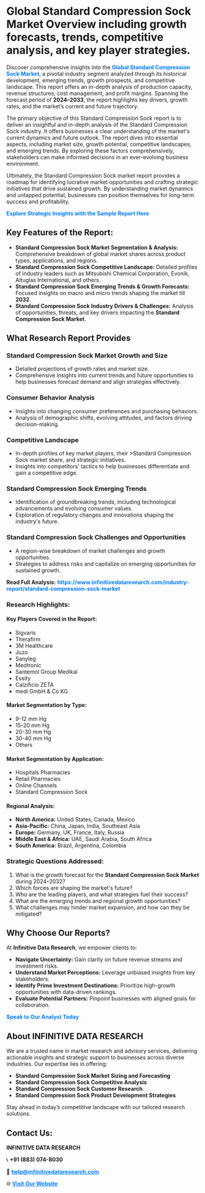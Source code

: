 <h1>Global Standard Compression Sock Market Overview including growth forecasts, trends, competitive analysis, and key player strategies.</h1>
<p>
Discover comprehensive insights into the 
<a href="https://www.infinitivedataresearch.com/industry-report/standard-compression-sock-market" rel="dofollow" style="color: #007BFF; text-decoration: none;"><strong>Global Standard Compression Sock Market</strong></a>, a pivotal industry segment analyzed through its historical development, emerging trends, growth prospects, and competitive landscape. This report offers an in-depth analysis of production capacity, revenue structures, cost management, and profit margins. Spanning the forecast period of <strong>2024–2033</strong>, the report highlights key drivers, growth rates, and the market’s current and future trajectory.
</p>
<p>
The primary objective of this Standard Compression Sock report is to deliver an insightful and in-depth analysis of the Standard Compression Sock industry. It offers businesses a clear understanding of the market's current dynamics and future outlook. The report dives into essential aspects, including market size, growth potential, competitive landscapes, and emerging trends. By exploring these factors comprehensively, stakeholders can make informed decisions in an ever-evolving business environment.
</p>
<p>
Ultimately, the Standard Compression Sock market report provides a roadmap for identifying lucrative market opportunities and crafting strategic initiatives that drive sustained growth. By understanding market dynamics and untapped potential, businesses can position themselves for long-term success and profitability.
</p>
<p>
<a href="https://www.infinitivedataresearch.com/request-sample/reportId=103549" style="color: #007BFF; text-decoration: none;"><strong>Explore Strategic Insights with the Sample Report Here</strong></a>
</p>

<h2>Key Features of the Report:</h2>
<ul>
<li><strong>Standard Compression Sock Market Segmentation & Analysis:</strong> Comprehensive breakdown of global market shares across product types, applications, and regions.</li>
<li><strong>Standard Compression Sock Competitive Landscape:</strong> Detailed profiles of industry leaders such as Mitsubishi Chemical Corporation, Evonik, Altuglas International, and others.</li>
<li><strong>Standard Compression Sock Emerging Trends & Growth Forecasts:</strong> Focused insights on macro and micro trends shaping the market till <strong>2032</strong>.</li>
<li><strong>Standard Compression Sock Industry Drivers & Challenges:</strong> Analysis of opportunities, threats, and key drivers impacting the <strong>Standard Compression Sock Market</strong>.</li>
</ul>

<h2>What Research Report Provides</h2>
<h3>Standard Compression Sock Market Growth and Size</h3>
<ul>
<li>Detailed projections of growth rates and market size.</li>
<li>Comprehensive insights into current trends and future opportunities to help businesses forecast demand and align strategies effectively.</li>
</ul>

<h3>Consumer Behavior Analysis</h3>
<ul>
<li>Insights into changing consumer preferences and purchasing behaviors.</li>
<li>Analysis of demographic shifts, evolving attitudes, and factors driving decision-making.</li>
</ul>

<h3>Competitive Landscape</h3>
<ul>
<li>In-depth profiles of key market players, their >Standard Compression Sock market share, and strategic initiatives.</li>
<li>Insights into competitors' tactics to help businesses differentiate and gain a competitive edge.</li>
</ul>

<h3>Standard Compression Sock Emerging Trends</h3>
<ul>
<li>Identification of groundbreaking trends, including technological advancements and evolving consumer values.</li>
<li>Exploration of regulatory changes and innovations shaping the industry's future.</li>
</ul>

<h3>Standard Compression Sock Challenges and Opportunities</h3>
<ul>
<li>A region-wise breakdown of market challenges and growth opportunities.</li>
<li>Strategies to address risks and capitalize on emerging opportunities for sustained growth.</li>
</ul>
<p><strong>Read Full Analysis:</strong> <a href="https://www.infinitivedataresearch.com/industry-report/standard-compression-sock-market" rel="dofollow" style="color: #007BFF; text-decoration: none;"><strong>https://www.infinitivedataresearch.com/industry-report/standard-compression-sock-market</strong></a></p>
<h3>Research Highlights:</h3>
<h4>Key Players Covered in the Report:</h4>
<ul><li>Sigvaris</li><li>Therafirm</li><li>3M Healthcare</li><li>Juzo</li><li>Sanyleg</li><li>Medtronic</li><li>Santemol Group Medikal</li><li>Essity</li><li>Calzificio ZETA</li><li>medi GmbH &amp; Co KG</li></ul>
<h4>Market Segmentation by Type:</h4>
<ul><li>9-12 mm Hg</li><li>15-20 mm Hg</li><li>20-30 mm Hg</li><li>30-40 mm Hg</li><li>Others</li></ul>
<h4>Market Segmentation by Application:</h4>
<ul><li>Hospitals Pharmacies</li><li>Retail Pharmacies</li><li>Online Channels</li><li>Standard Compression Sock</li></ul>

<h4>Regional Analysis:</h4>
<ul>
<li><strong>North America:</strong> United States, Canada, Mexico</li>
<li><strong>Asia-Pacific:</strong> China, Japan, India, Southeast Asia</li>
<li><strong>Europe:</strong> Germany, UK, France, Italy, Russia</li>
<li><strong>Middle East & Africa:</strong> UAE, Saudi Arabia, South Africa</li>
<li><strong>South America:</strong> Brazil, Argentina, Colombia</li>
</ul>

<h3>Strategic Questions Addressed:</h3>
<ol>
<li>What is the growth forecast for the <strong>Standard Compression Sock Market</strong> during 2024–2032?</li>
<li>Which forces are shaping the market's future?</li>
<li>Who are the leading players, and what strategies fuel their success?</li>
<li>What are the emerging trends and regional growth opportunities?</li>
<li>What challenges may hinder market expansion, and how can they be mitigated?</li>
</ol>

<h2>Why Choose Our Reports?</h2>
<p>At <strong>Infinitive Data Research</strong>, we empower clients to:</p>
<ul>
<li><strong>Navigate Uncertainty:</strong> Gain clarity on future revenue streams and investment risks.</li>
<li><strong>Understand Market Perceptions:</strong> Leverage unbiased insights from key stakeholders.</li>
<li><strong>Identify Prime Investment Destinations:</strong> Prioritize high-growth opportunities with data-driven rankings.</li>
<li><strong>Evaluate Potential Partners:</strong> Pinpoint businesses with aligned goals for collaboration.</li>
</ul>
<p><a href="https://www.infinitivedataresearch.com/industry-report/standard-compression-sock-market" rel="dofollow" style="color: #007BFF; text-decoration: none;"><strong>Speak to Our Analyst Today</strong></a></p>

<h2>About INFINITIVE DATA RESEARCH</h2>
<p>We are a trusted name in market research and advisory services, delivering actionable insights and strategic support to businesses across diverse industries. Our expertise lies in offering:</p>
<ul>
<li><strong>Standard Compression Sock Market Sizing and Forecasting</strong></li>
<li><strong>Standard Compression Sock Competitive Analysis</strong></li>
<li><strong>Standard Compression Sock Customer Research</strong></li>
<li><strong>Standard Compression Sock Product Development Strategies</strong></li>
</ul>
<p>Stay ahead in today’s competitive landscape with our tailored research solutions.</p>

<h2>Contact Us:</h2>
<p><strong>INFINITIVE DATA RESEARCH</strong></p>
<p>📞 <strong>+91 (883) 074-8030</strong></p>
<p>📧 <strong><a href="mailto:help@infinitivedataresearch.com" style="color: #007BFF;">help@infinitivedataresearch.com</a></strong></p>
<p>🌐 <strong><a href="https://www.infinitivedataresearch.com" rel="dofollow" style="color: #007BFF;">Visit Our Website</a></strong></p>